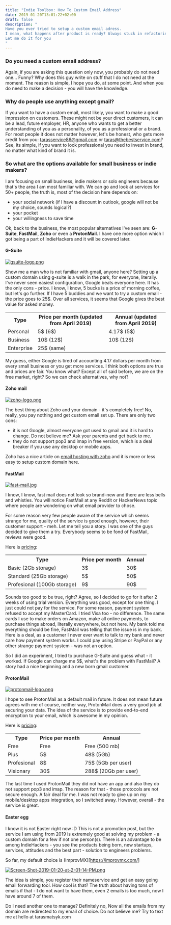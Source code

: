 ```yaml
---
title: "Indie Toolbox: How To Custom Email Address"
date: 2019-01-20T13:01:22+02:00
draft: false
description: "
Have you ever tried to setup a custom email adress.
I mean, what happens after product is ready? Always stuck in refactoring and never got to sorting it out?
Let me do it for you
"
---
```



### Do you need a custom email address?

Again, if you are asking this question only now, you probably do not need one... Funny? 
Why does this guy write on stuff that I do not need at the moment. The reason is simple, I hope you do, at some point.
And when you do need to make a decision - you will have the knowledge. 

### Why do people use anything except gmail?

If you want to have a custom email, most likely, you want to make a good impression on customers. 
These might not be your direct customers, it can be a lead, future employer, HR, anyone who wants to get a better understanding of you as a personality,
of you as a professional or a brand. For most people it does not matter however, let's be honest, who gets more credit from you:
tarasservice86@gmail.com or taras@thebestservice.com? See, its simple, if you want to look professional you need to invest in brand, no matter what kind of brand it is.

### So what are the options available for small business or indie makers?
I am focusing on small business, indie makers or solo engineers because that's the area I am most familiar with.
We can go and look at services for 50+ people, the truth is, most of the decision here depends on: 

- your social network (if I have a discount in outlook, google will not be my choice, sounds logical?)
- your pocket
- your willingness to save time

Ok, back to the business, the most popular alternatives I've seen are: **G-Suite**, **FastMail**, **Zoho** or even a **ProtonMail**. 
I have one more option which I got being a part of IndieHackers and it will be covered later.

#### G-Suite

[![gsuite-logo.png](https://i.postimg.cc/0jSKfdpr/gsuite-logo.png)](https://postimg.cc/Wq24pZYP)

Show me a man who is not familiar with gmail, anyone here? Setting up a custom domain using g-suite is a walk in the park, for everyone, literally.
I've never seen easiest configuration, Google beats everyone here. It has the only cons - price. 
I know, I know, 5 bucks is a price of morning coffee, but let's go further. If I have 5 buddies and we want to try a custom email - the price goes to 25$.
Over all services, it seems that Google gives the best value for asked money.

<table style="width:100%">
  <tr>
    <th>Type</th>
    <th>Price per month (updated from April 2019)</th> 
    <th>Annual (updated from April 2019)</th>
  </tr>
  <tr>
    <td>Personal</td> 
    <td>5$ (6$)</td> 
    <td>4.17$ (5$)</td>
  </tr>
  <tr>
    <td>Business</td> 
    <td>10$ (12$)</td>
    <td>10$ (12$)</td>
  </tr>
  <tr>
    <td>Enterprise</td> 
    <td>25$ (same)</td>
  </tr>
</table>

My guess, either Google is tired of accounting 4.17 dollars per month from every small business or you get more services. 
I think both options are true and prices are fair. You know what? Except all of said before, we are on the free market, right? So we can check alternatives, why not?


#### Zoho mail

[![zoho-logo.png](https://i.postimg.cc/wMjbRMJW/zoho-logo.png)](https://postimg.cc/hzN0HS2x)

The best thing about Zoho and your domain - it's completely free! No, really, you pay nothing and get custom email set up.
There are only two cons: 

- it is not Google, almost everyone got used to gmail and it is hard to change. Do not believe me? Ask your parents and get back to me.
- they do not support pop3 and imap in free version, which is a deal breaker if you use any desktop or mobile apps.

Zoho has a nice article on [email hosting with zoho](https://www.zoho.com/mail/help/email-hosting-with-zoho.html) and it is more or less easy to setup custom domain here.

#### FastMail

[![fast-mail.jpg](https://i.postimg.cc/13Q7Dvpn/fast-mail.jpg)](https://postimg.cc/8jZbSBXN)

I know, I know, fast mail does not look so brand-new and there are less bells and whistles.
You will notice FastMail at any Reddit or HackerNews topic where people are wondering on what email provider to chose.

For some reason very few people aware of the service which seems strange for me, quality of the service is good enough, however, their customer support - meh.
Let me tell you a story. I was one of the guys decided to give them a try. Everybody seems to be fond of FastMail, reviews were good.

Here is [pricing](https://www.fastmail.com/pricing/):

<table style="width:100%">
  <tr>
    <th>Type</th>
    <th>Price per month </th> 
    <th>Annual</th>
  </tr>
  <tr>
    <td>Basic (2Gb storage)</td> 
    <td>3$</td> 
    <td>30$</td>
  </tr>
  <tr>
    <td>Standard (25Gb storage)</td> 
    <td>5$</td>
    <td>50$</td>
  </tr>
  <tr>
    <td>Profesional (100Gb storage)</td> 
    <td>9$</td> 
    <td>90$</td>
  </tr>
</table>

Sounds too good to be true, right? Agree, so I decided to go for it after 2 weeks of using trial version. Everything was good, except for one thing.
I just could not pay for the service. For some reason, payment system refused to accept my MasterCard. I tried Visa too - no difference.
The same cards I use to make orders on Amazon, make all online payments, to purchase things abroad, literally everywhere, but not here.
My bank told me everything should be fine, FastMail was telling that the issue is in my bank. Here is a deal, as a customer I never ever want to talk to my bank and never care how payment system works.
I could pay using Stripe or PayPal or any other strange payment system - was not an option.

So I did an experiment, I tried to purchase G-Suite and guess what - it worked. If Google can charge me 5$, what's the problem with FastMail?
A story had a nice beginning and a new born gmail customer.

#### ProtonMail

[![protonmail-logo.png](https://i.postimg.cc/j2TnMnvX/protonmail-logo.png)](https://postimg.cc/Kk9Yzz6k)

I hope to see ProtonMail as a default mail in future. It does not mean future agrees with me of course, neither way, ProtonMail does a very good job at securing your data.
The idea of the service is to provide end-to-end encryption to your email, which is awesome in my opinion.

Here is [pricing](https://protonmail.com/pricing):

<table style="width:100%">
  <tr>
    <th>Type</th>
    <th>Price per month </th> 
    <th>Annual</th>
  </tr>
  <tr>
    <td>Free</td> 
    <td>Free</td> 
    <td>Free (500 mb)</td>
  </tr>
  <tr>
    <td>Plus</td> 
    <td>5$</td>
    <td>48$ (5Gb)</td>
  </tr>
  <tr>
    <td>Profesional</td> 
    <td>8$</td> 
    <td>75$ (5Gb per user)</td>
  </tr>
  <tr>
    <td>Visionary</td> 
    <td>30$</td> 
    <td>288$ (20Gb per user)</td>
  </tr>
</table>

The last time I used ProtonMail they did not have an app and also they do not support pop3 and imap.
The reason for that - those protocols are not secure enough. A fair deal for me. I was not ready to give up on my mobile/desktop apps integration, so I switched away.
However, overall - the service is great.

#### Easter egg

I know it is not Easter right now :D
This is not a promotion post, but the service I am using from 2019 is extremely good at solving my problem - a custom domain for a few if not one person(s).
There is an advantage to be among IndieHackers - you see the products being born, new startups, services, attitudes and the best part - solution to engineers problems.

So far, my default choice is (ImprovMX)[https://improvmx.com/]

[![Screen-Shot-2019-01-20-at-2-01-14-PM.png](https://i.postimg.cc/FRVHsWgy/Screen-Shot-2019-01-20-at-2-01-14-PM.png)](https://postimg.cc/r0zkf9Hs)

The idea is simple, you register their nameservice and get an easy going email forwarding tool. How cool is that?
The truth about having tons of emails if that - I do not want to have them, even 2 emails is too much, now I have around 7 of them.

Do I need another one to manage? Definitely no,  Now all the emails from my domain are redirected to my email of choice. Do not believe me? Try to text me at hello at tarasmatsyk.com

